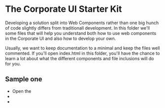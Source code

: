 <h1>The Corporate UI Starter Kit</h1>
<p>Developing a solution split into Web Components rather than one big hunch of code slightly differs from traditionall development. In this folder we'll some files that will help you understand both how to use web components in the Corporate UI and also how to develop your own.</p>
<p>Usually, we want to keep documentation to a minimal and keep the files well commented. If you'll open index.html in this folder, you'll have the chance to learn a lot about what the different components and file inclusions will do for you.</p> 
<h2>Sample one</h2>
<ul>
	<li>Open the</li>
	<li></li>
	<li></li>
</ul>
